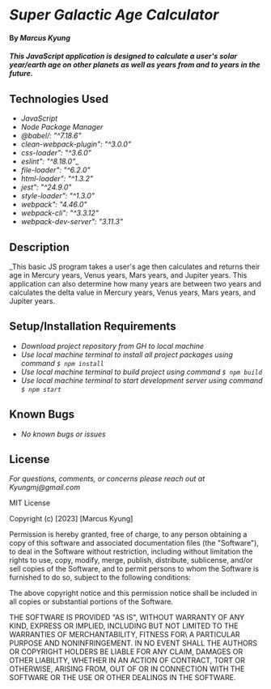 # _Super Galactic Age Calculator_

#### By _**Marcus Kyung**_

#### _This JavaScript application is designed to calculate a user's solar year/earth age on other planets as well as years from and to years in the future._

## Technologies Used

* _JavaScript_
* _Node Package Manager_
* _@babel/: "^7.18.6"_
* _clean-webpack-plugin": "^3.0.0"_
* _css-loader": "^3.6.0"_
* _eslint": "^8.18.0"__
* _file-loader": "^6.2.0"_
* _html-loader": "^1.3.2"_
* _jest": "^24.9.0"_
* _style-loader": "^1.3.0"_
* _webpack": "4.46.0"_
* _webpack-cli": "^3.3.12"_
* _webpack-dev-server": "3.11.3"_

## Description

_This basic JS program takes a user's age then calculates and returns their age in Mercury years, Venus years, Mars years, and Jupiter years. This application can also determine how many years are between two years and calculates the delta value in Mercury years, Venus years, Mars years, and Jupiter years.

## Setup/Installation Requirements

* _Download project repository from GH to local machine_
* _Use local machine terminal to install all project packages using command ```$ npm install```_
* _Use local machine terminal to build project using command ```$ npm build```_
* _Use local machine terminal to start development server using command ```$ npm start```_

## Known Bugs

* _No known bugs or issues_

## License

_For questions, comments, or concerns please reach out at Kyungmj@gmail.com_

MIT License

Copyright (c) [2023] [Marcus Kyung]

Permission is hereby granted, free of charge, to any person obtaining a copy of this software and associated documentation files (the "Software"), to deal
in the Software without restriction, including without limitation the rights to use, copy, modify, merge, publish, distribute, sublicense, and/or sell copies of the Software, and to permit persons to whom the Software is furnished to do so, subject to the following conditions: 

The above copyright notice and this permission notice shall be included in all copies or substantial portions of the Software.

THE SOFTWARE IS PROVIDED "AS IS", WITHOUT WARRANTY OF ANY KIND, EXPRESS OR IMPLIED, INCLUDING BUT NOT LIMITED TO THE WARRANTIES OF MERCHANTABILITY, FITNESS FOR\ A PARTICULAR PURPOSE AND NONINFRINGEMENT. IN NO EVENT SHALL THE AUTHORS OR COPYRIGHT HOLDERS BE LIABLE FOR ANY CLAIM, DAMAGES OR OTHER LIABILITY, WHETHER IN AN ACTION OF CONTRACT, TORT OR OTHERWISE, ARISING FROM, OUT OF OR IN CONNECTION WITH THE SOFTWARE OR THE USE OR OTHER DEALINGS IN THE SOFTWARE.